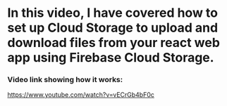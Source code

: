 # In this video, I have covered how to set up Cloud Storage to upload and download files from your react web app using Firebase Cloud Storage.

### Video link showing how it works:
https://www.youtube.com/watch?v=vECrGb4bF0c
